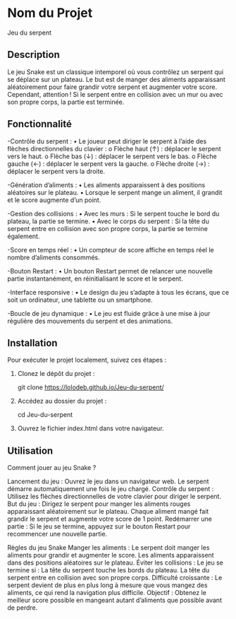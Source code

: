 # Nom du Projet
Jeu du serpent

## Description
Le jeu Snake est un classique intemporel où vous contrôlez un serpent qui se déplace sur un plateau. Le but est de manger des aliments apparaissant aléatoirement pour faire grandir votre serpent et augmenter votre score. Cependant, attention ! Si le serpent entre en collision avec un mur ou avec son propre corps, la partie est terminée.

## Fonctionnalité
-Contrôle du serpent :
•	Le joueur peut diriger le serpent à l’aide des flèches directionnelles du clavier : 
o	Flèche haut (↑) : déplacer le serpent vers le haut.
o	Flèche bas (↓) : déplacer le serpent vers le bas.
o	Flèche gauche (←) : déplacer le serpent vers la gauche.
o	Flèche droite (→) : déplacer le serpent vers la droite.

-Génération d’aliments :
•	Les aliments apparaissent à des positions aléatoires sur le plateau.
•	Lorsque le serpent mange un aliment, il grandit et le score augmente d’un point.

-Gestion des collisions :
•	Avec les murs : Si le serpent touche le bord du plateau, la partie se termine.
•	Avec le corps du serpent : Si la tête du serpent entre en collision avec son propre corps, la partie se termine également.

-Score en temps réel :
•	Un compteur de score affiche en temps réel le nombre d’aliments consommés.

-Bouton Restart :
•	Un bouton Restart permet de relancer une nouvelle partie instantanément, en réinitialisant le score et le serpent.

-Interface responsive :
•	Le design du jeu s’adapte à tous les écrans, que ce soit un ordinateur, une tablette ou un smartphone.

-Boucle de jeu dynamique :
•	Le jeu est fluide grâce à une mise à jour régulière des mouvements du serpent et des animations.

## Installation
Pour exécuter le projet localement, suivez ces étapes :

1. Clonez le dépôt du projet :
   
   git clone https://lolodeb.github.io/Jeu-du-serpent/
   
2. Accédez au dossier du projet :
   
   cd Jeu-du-serpent
   
3. Ouvrez le fichier index.html dans votre navigateur.

## Utilisation
Comment jouer au jeu Snake ?

Lancement du jeu :
Ouvrez le jeu dans un navigateur web.
Le serpent démarre automatiquement une fois le jeu chargé.
Contrôle du serpent :
Utilisez les flèches directionnelles de votre clavier pour diriger le serpent.
But du jeu :
Dirigez le serpent pour manger les aliments rouges apparaissant aléatoirement sur le plateau.
Chaque aliment mangé fait grandir le serpent et augmente votre score de 1 point.
Redémarrer une partie :
Si le jeu se termine, appuyez sur le bouton Restart pour recommencer une nouvelle partie.

Règles du jeu Snake
Manger les aliments :
Le serpent doit manger les aliments pour grandir et augmenter le score.
Les aliments apparaissent dans des positions aléatoires sur le plateau.
Éviter les collisions :
Le jeu se termine si : 
La tête du serpent touche les bords du plateau.
La tête du serpent entre en collision avec son propre corps.
Difficulté croissante :
Le serpent devient de plus en plus long à mesure que vous mangez des aliments, ce qui rend la navigation plus difficile.
Objectif :
Obtenez le meilleur score possible en mangeant autant d’aliments que possible avant de perdre.






